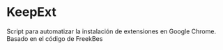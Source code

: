 # KeepExt
Script para automatizar la instalación de extensiones en Google Chrome.
Basado en el código de FreekBes
